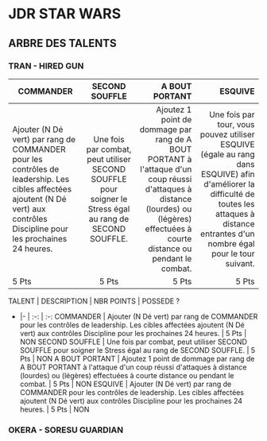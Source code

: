 # **JDR STAR WARS**

## **ARBRE DES TALENTS**

### TRAN - HIRED GUN

|COMMANDER | SECOND SOUFFLE | A BOUT PORTANT |  ESQUIVE
|- |:-: | -: | -:
|Ajouter (N Dé vert) par rang de COMMANDER pour les contrôles de leadership. Les cibles affectées ajoutent (N Dé vert) aux contrôles Discipline pour les prochaines 24 heures.  | Une fois par combat, peut utiliser SECOND SOUFFLE pour soigner le Stress égal au rang de SECOND SOUFFLE. | Ajoutez 1 point de dommage par rang de A BOUT PORTANT à l'attaque d'un coup réussi d'attaques à distance (lourdes) ou (légères) effectuées à courte distance ou pendant le combat.  | Une fois par tour, vous pouvez utiliser ESQUIVE (égale au rang dans ESQUIVE) afin d'améliorer la difficulté de toutes les attaques à distance entrantes d'un nombre égal pour le tour suivant.
|5 Pts | 5 Pts | 5 Pts | 5 Pts

TALENT | DESCRIPTION | NBR POINTS  | POSSEDE ?
- |- | :-: | :-:
COMMANDER  | Ajouter (N Dé vert) par rang de COMMANDER pour les contrôles de leadership. Les cibles affectées ajoutent (N Dé vert) aux contrôles Discipline pour les prochaines 24 heures.  | 5 Pts | NON
SECOND SOUFFLE  | Une fois par combat, peut utiliser SECOND SOUFFLE pour soigner le Stress égal au rang de SECOND SOUFFLE. | 5 Pts | NON
A BOUT PORTANT  | Ajoutez 1 point de dommage par rang de A BOUT PORTANT à l'attaque d'un coup réussi d'attaques à distance (lourdes) ou (légères) effectuées à courte distance ou pendant le combat. | 5 Pts | NON
ESQUIVE  | Ajouter (N Dé vert) par rang de COMMANDER pour les contrôles de leadership. Les cibles affectées ajoutent (N Dé vert) aux contrôles Discipline pour les prochaines 24 heures.  | 5 Pts | NON


### OKERA - SORESU GUARDIAN

